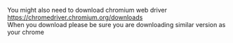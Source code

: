 You might also need to download chromium web driver <br />
https://chromedriver.chromium.org/downloads <br/>
When you download please be sure you are downloading similar version as your chrome
